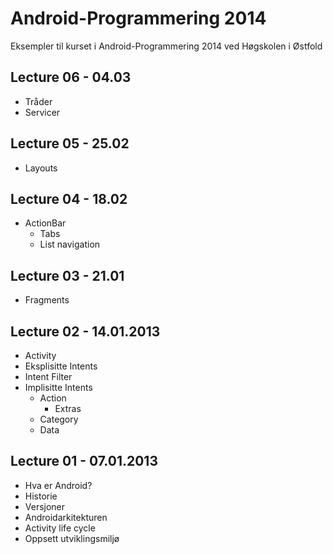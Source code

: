 Android-Programmering 2014
==========================

Eksempler til kurset i Android-Programmering 2014 ved Høgskolen i Østfold

## Lecture 06 - 04.03
* Tråder
* Servicer

## Lecture 05 - 25.02
* Layouts

## Lecture 04 - 18.02
* ActionBar
	* Tabs
	* List navigation

## Lecture 03 - 21.01
* Fragments

## Lecture 02 - 14.01.2013
* Activity
* Eksplisitte Intents
* Intent Filter
* Implisitte Intents
  * Action
    * Extras
  * Category
  * Data

## Lecture 01 - 07.01.2013
* Hva er Android?
* Historie
* Versjoner
* Androidarkitekturen
* Activity life cycle
* Oppsett utviklingsmiljø
